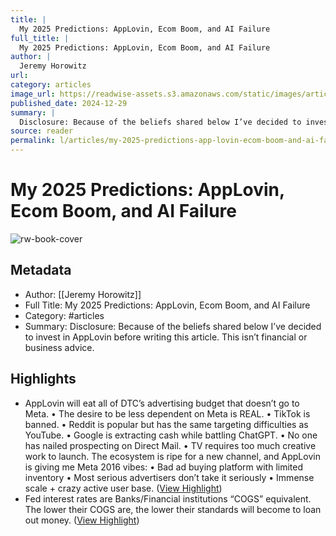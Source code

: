 ```yaml
---
title: |
  My 2025 Predictions: AppLovin, Ecom Boom, and AI Failure
full_title: |
  My 2025 Predictions: AppLovin, Ecom Boom, and AI Failure
author: |
  Jeremy Horowitz
url: 
category: articles
image_url: https://readwise-assets.s3.amazonaws.com/static/images/article4.6bc1851654a0.png
published_date: 2024-12-29
summary: |
  Disclosure: Because of the beliefs shared below I’ve decided to invest in AppLovin before writing this article. This isn’t financial or business advice.
source: reader
permalink: l/articles/my-2025-predictions-app-lovin-ecom-boom-and-ai-failure
---
```

# My 2025 Predictions: AppLovin, Ecom Boom, and AI Failure

![rw-book-cover](https://readwise-assets.s3.amazonaws.com/static/images/article4.6bc1851654a0.png)

## Metadata
- Author: [[Jeremy Horowitz]]
- Full Title: My 2025 Predictions: AppLovin, Ecom Boom, and AI Failure
- Category: #articles
- Summary: Disclosure: Because of the beliefs shared below I’ve decided to invest in AppLovin before writing this article. This isn’t financial or business advice.

## Highlights
- AppLovin will eat all of DTC’s advertising budget that doesn’t go to Meta.
  • The desire to be less dependent on Meta is REAL.
  • TikTok is banned.
  • Reddit is popular but has the same targeting difficulties as YouTube.
  • Google is extracting cash while battling ChatGPT.
  • No one has nailed prospecting on Direct Mail.
  • TV requires too much creative work to launch.
  The ecosystem is ripe for a new channel, and AppLovin is giving me Meta 2016 vibes:
  • Bad ad buying platform with limited inventory
  • Most serious advertisers don’t take it seriously
  • Immense scale + crazy active user base. ([View Highlight](https://read.readwise.io/read/01jgbkn4snvz6n1jyejawke9a8))
- Fed interest rates are Banks/Financial institutions “COGS” equivalent. The lower their COGS are, the lower their standards will become to loan out money. ([View Highlight](https://read.readwise.io/read/01jgbknqq9f4v4ys5mff15y10v))


